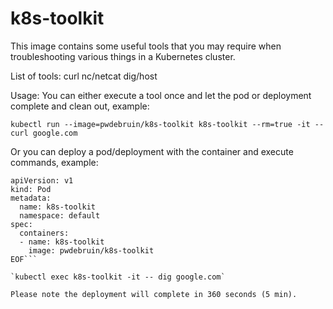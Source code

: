# k8s-toolkit

This image contains some useful tools that you may require when troubleshooting various things in a Kubernetes cluster.

List of tools:
curl
nc/netcat
dig/host

Usage:
You can either execute a tool once and let the pod or deployment complete and clean out, example:

`kubectl run --image=pwdebruin/k8s-toolkit k8s-toolkit --rm=true -it -- curl google.com`

Or you can deploy a pod/deployment with the container and execute commands, example:

```cat <<EOF | kubectl create -f -
apiVersion: v1
kind: Pod
metadata:
  name: k8s-toolkit
  namespace: default
spec:
  containers:
  - name: k8s-toolkit
    image: pwdebruin/k8s-toolkit
EOF```

`kubectl exec k8s-toolkit -it -- dig google.com`

Please note the deployment will complete in 360 seconds (5 min).
